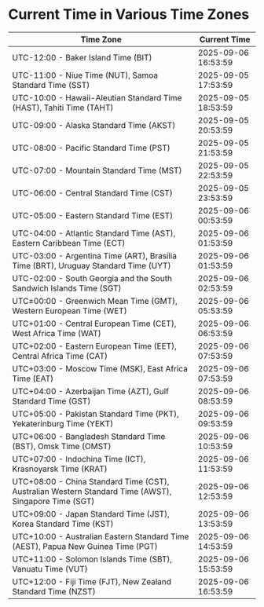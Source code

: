 # Current Time in Various Time Zones

| Time Zone | Current Time |
|-----------|--------------|
| UTC-12:00 - Baker Island Time (BIT) | 2025-09-06 16:53:59 |
| UTC-11:00 - Niue Time (NUT), Samoa Standard Time (SST) | 2025-09-05 17:53:59 |
| UTC-10:00 - Hawaii-Aleutian Standard Time (HAST), Tahiti Time (TAHT) | 2025-09-05 18:53:59 |
| UTC-09:00 - Alaska Standard Time (AKST) | 2025-09-05 20:53:59 |
| UTC-08:00 - Pacific Standard Time (PST) | 2025-09-05 21:53:59 |
| UTC-07:00 - Mountain Standard Time (MST) | 2025-09-05 22:53:59 |
| UTC-06:00 - Central Standard Time (CST) | 2025-09-05 23:53:59 |
| UTC-05:00 - Eastern Standard Time (EST) | 2025-09-06 00:53:59 |
| UTC-04:00 - Atlantic Standard Time (AST), Eastern Caribbean Time (ECT) | 2025-09-06 01:53:59 |
| UTC-03:00 - Argentina Time (ART), Brasília Time (BRT), Uruguay Standard Time (UYT) | 2025-09-06 01:53:59 |
| UTC-02:00 - South Georgia and the South Sandwich Islands Time (SGT) | 2025-09-06 02:53:59 |
| UTC±00:00 - Greenwich Mean Time (GMT), Western European Time (WET) | 2025-09-06 05:53:59 |
| UTC+01:00 - Central European Time (CET), West Africa Time (WAT) | 2025-09-06 06:53:59 |
| UTC+02:00 - Eastern European Time (EET), Central Africa Time (CAT) | 2025-09-06 07:53:59 |
| UTC+03:00 - Moscow Time (MSK), East Africa Time (EAT) | 2025-09-06 07:53:59 |
| UTC+04:00 - Azerbaijan Time (AZT), Gulf Standard Time (GST) | 2025-09-06 08:53:59 |
| UTC+05:00 - Pakistan Standard Time (PKT), Yekaterinburg Time (YEKT) | 2025-09-06 09:53:59 |
| UTC+06:00 - Bangladesh Standard Time (BST), Omsk Time (OMST) | 2025-09-06 10:53:59 |
| UTC+07:00 - Indochina Time (ICT), Krasnoyarsk Time (KRAT) | 2025-09-06 11:53:59 |
| UTC+08:00 - China Standard Time (CST), Australian Western Standard Time (AWST), Singapore Time (SGT) | 2025-09-06 12:53:59 |
| UTC+09:00 - Japan Standard Time (JST), Korea Standard Time (KST) | 2025-09-06 13:53:59 |
| UTC+10:00 - Australian Eastern Standard Time (AEST), Papua New Guinea Time (PGT) | 2025-09-06 14:53:59 |
| UTC+11:00 - Solomon Islands Time (SBT), Vanuatu Time (VUT) | 2025-09-06 15:53:59 |
| UTC+12:00 - Fiji Time (FJT), New Zealand Standard Time (NZST) | 2025-09-06 16:53:59 |
